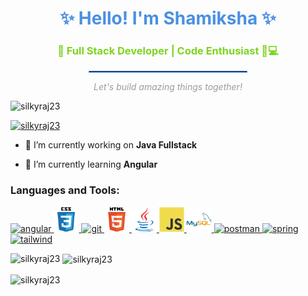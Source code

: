<h1 align="center" style="color: #4A90E2;">✨ Hello! I'm Shamiksha ✨</h1> <h3 align="center" style="color: #7ED321;">🌟 Full Stack Developer | Code Enthusiast 🔧💻</h3> <hr style="border: 1px solid #4A90E2; width: 50%; margin: auto;"> <p align="center" style="font-style: italic; color: #9B9B9B;">Let's build amazing things together!</p>

<p align="left"> <img src="https://komarev.com/ghpvc/?username=silkyraj23&label=Profile%20views&color=0e75b6&style=flat" alt="silkyraj23" /> </p>

<p align="left"> <a href="https://github.com/ryo-ma/github-profile-trophy"><img src="https://github-profile-trophy.vercel.app/?username=silkyraj23" alt="silkyraj23" /></a> </p>

- 🔭 I’m currently working on **Java Fullstack**

- 🌱 I’m currently learning **Angular**


<h3 align="left">Languages and Tools:</h3>
<p align="left"> <a href="https://angular.io" target="_blank" rel="noreferrer"> <img src="https://angular.io/assets/images/logos/angular/angular.svg" alt="angular" width="40" height="40"/> </a> <a href="https://www.w3schools.com/css/" target="_blank" rel="noreferrer"> <img src="https://raw.githubusercontent.com/devicons/devicon/master/icons/css3/css3-original-wordmark.svg" alt="css3" width="40" height="40"/> </a> <a href="https://git-scm.com/" target="_blank" rel="noreferrer"> <img src="https://www.vectorlogo.zone/logos/git-scm/git-scm-icon.svg" alt="git" width="40" height="40"/> </a> <a href="https://www.w3.org/html/" target="_blank" rel="noreferrer"> <img src="https://raw.githubusercontent.com/devicons/devicon/master/icons/html5/html5-original-wordmark.svg" alt="html5" width="40" height="40"/> </a> <a href="https://www.java.com" target="_blank" rel="noreferrer"> <img src="https://raw.githubusercontent.com/devicons/devicon/master/icons/java/java-original.svg" alt="java" width="40" height="40"/> </a> <a href="https://developer.mozilla.org/en-US/docs/Web/JavaScript" target="_blank" rel="noreferrer"> <img src="https://raw.githubusercontent.com/devicons/devicon/master/icons/javascript/javascript-original.svg" alt="javascript" width="40" height="40"/> </a> <a href="https://www.mysql.com/" target="_blank" rel="noreferrer"> <img src="https://raw.githubusercontent.com/devicons/devicon/master/icons/mysql/mysql-original-wordmark.svg" alt="mysql" width="40" height="40"/> </a> <a href="https://postman.com" target="_blank" rel="noreferrer"> <img src="https://www.vectorlogo.zone/logos/getpostman/getpostman-icon.svg" alt="postman" width="40" height="40"/> </a> <a href="https://spring.io/" target="_blank" rel="noreferrer"> <img src="https://www.vectorlogo.zone/logos/springio/springio-icon.svg" alt="spring" width="40" height="40"/> </a> <a href="https://tailwindcss.com/" target="_blank" rel="noreferrer"> <img src="https://www.vectorlogo.zone/logos/tailwindcss/tailwindcss-icon.svg" alt="tailwind" width="40" height="40"/> </a> </p>

<p><img align="left" src="https://github-readme-stats.vercel.app/api/top-langs?username=silkyraj23&show_icons=true&locale=en&layout=compact" alt="silkyraj23" /></p>

<p>&nbsp;<img align="center" src="https://github-readme-stats.vercel.app/api?username=silkyraj23&show_icons=true&locale=en" alt="silkyraj23" /></p>

<p><img align="center" src="https://github-readme-streak-stats.herokuapp.com/?user=silkyraj23&" alt="silkyraj23" /></p>
